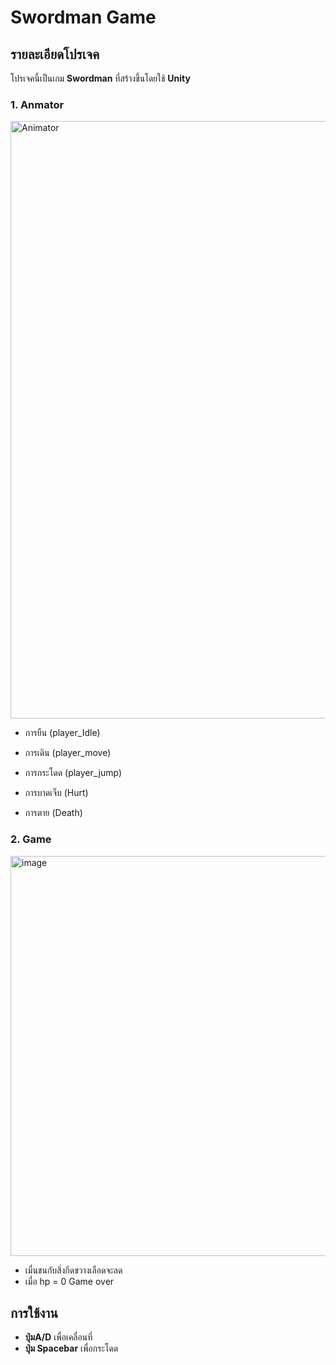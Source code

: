 # Swordman Game

## รายละเอียดโปรเจค
โปรเจคนี้เป็นเกม **Swordman** ที่สร้างขึ้นโดยใช้ **Unity**  

### 1. Anmator
<img width="1470" height="956" alt="Animator" src="https://github.com/user-attachments/assets/44d7b038-447e-4ec0-a1df-4a892a62729b" />

- การยืน (player_Idle)
- การเดิน (player_move)
- การกระโดด (player_jump)
- การบาดเจ็บ (Hurt)

- การตาย (Death) 
### 2. Game 
<img width="1024" height="640" alt="image" src="https://github.com/user-attachments/assets/059593ff-33c5-4cf6-9a71-0aa0824ee780" />


- เมื่นชนกับสิ่งกีดขวางเลือดจะลด
- เมื่อ hp = 0 Game over 

## การใช้งาน
- **ปุ่มA/D** เพื่อเคลื่อนที่
- **ปุ่ม Spacebar** เพื่อกระโดด
